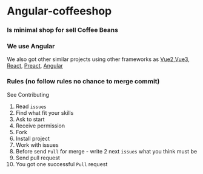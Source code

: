 # Angular-coffeeshop

### Is minimal shop for sell Coffee Beans
### We use Angular
We also got other similar projects using other frameworks as [Vue2](https://github.com/coffeebeanspoem/vue2-coffeeshop),[Vue3](https://github.com/coffeebeanspoem/vue3-coffeeshop), [React](https://github.com/coffeebeanspoem/React-coffeeshop), [Preact](https://github.com/coffeebeanspoem/Preact-coffeeshop), [Angular](https://github.com/coffeebeanspoem/Angular-coffeeshop)

### Rules (no follow rules no chance to merge commit)
See Contributing
1. Read `issues`
2. Find what fit your skills
3. Ask to start
4. Receive permission
5. Fork
6. Install project
7. Work with issues
8. Before send `Pull` for merge - write 2 next `issues` what you think must be
9. Send pull request
10. You got one successful `Pull` request
